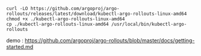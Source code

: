 ```
curl -LO https://github.com/argoproj/argo-rollouts/releases/latest/download/kubectl-argo-rollouts-linux-amd64
chmod +x ./kubectl-argo-rollouts-linux-amd64
cp ./kubectl-argo-rollouts-linux-amd64 /usr/local/bin/kubectl-argo-rollouts
```

demo : https://github.com/argoproj/argo-rollouts/blob/master/docs/getting-started.md